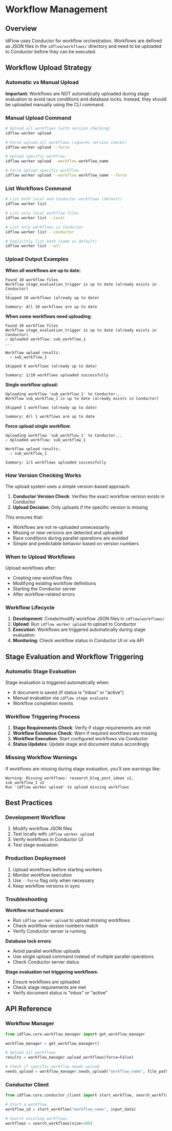 # Workflow Management

## Overview

IdFlow uses Conductor for workflow orchestration. Workflows are defined as JSON files in the `idflow/workflows/` directory and need to be uploaded to Conductor before they can be executed.

## Workflow Upload Strategy

### Automatic vs Manual Upload

**Important**: Workflows are NOT automatically uploaded during stage evaluation to avoid race conditions and database locks. Instead, they should be uploaded manually using the CLI command.

### Manual Upload Command

```bash
# Upload all workflows (with version checking)
idflow worker upload

# Force upload all workflows (ignores version checks)
idflow worker upload --force

# Upload specific workflow
idflow worker upload --workflow workflow_name

# Force upload specific workflow
idflow worker upload --workflow workflow_name --force
```

### List Workflows Command

```bash
# List both local and Conductor workflows (default)
idflow worker list

# List only local workflow files
idflow worker list --local

# List only workflows in Conductor
idflow worker list --conductor

# Explicitly list both (same as default)
idflow worker list --all
```

### Upload Output Examples

**When all workflows are up to date:**
```
Found 10 workflow files
Workflow stage_evaluation_trigger is up to date (already exists in Conductor)
...
Skipped 10 workflows (already up to date)

Summary: All 10 workflows are up to date
```

**When some workflows need uploading:**
```
Found 10 workflow files
Workflow stage_evaluation_trigger is up to date (already exists in Conductor)
✓ Uploaded workflow: sub_workflow_1
...

Workflow upload results:
  ✓ sub_workflow_1

Skipped 9 workflows (already up to date)

Summary: 1/10 workflows uploaded successfully
```

**Single workflow upload:**
```
Uploading workflow 'sub_workflow_1' to Conductor...
Workflow sub_workflow_1 is up to date (already exists in Conductor)

Skipped 1 workflows (already up to date)

Summary: All 1 workflows are up to date
```

**Force upload single workflow:**
```
Uploading workflow 'sub_workflow_1' to Conductor...
✓ Uploaded workflow: sub_workflow_1

Workflow upload results:
  ✓ sub_workflow_1

Summary: 1/1 workflows uploaded successfully
```

### How Version Checking Works

The upload system uses a simple version-based approach:

1. **Conductor Version Check**: Verifies the exact workflow version exists in Conductor
2. **Upload Decision**: Only uploads if the specific version is missing

This ensures that:
- Workflows are not re-uploaded unnecessarily
- Missing or new versions are detected and uploaded
- Race conditions during parallel operations are avoided
- Simple and predictable behavior based on version numbers

### When to Upload Workflows

Upload workflows after:
- Creating new workflow files
- Modifying existing workflow definitions
- Starting the Conductor server
- After workflow-related errors

### Workflow Lifecycle

1. **Development**: Create/modify workflow JSON files in `idflow/workflows/`
2. **Upload**: Run `idflow worker upload` to upload to Conductor
3. **Execution**: Workflows are triggered automatically during stage evaluation
4. **Monitoring**: Check workflow status in Conductor UI or via API

## Stage Evaluation and Workflow Triggering

### Automatic Stage Evaluation

Stage evaluation is triggered automatically when:
- A document is saved (if status is "inbox" or "active")
- Manual evaluation via `idflow stage evaluate`
- Workflow completion events

### Workflow Triggering Process

1. **Stage Requirements Check**: Verify if stage requirements are met
2. **Workflow Existence Check**: Warn if required workflows are missing
3. **Workflow Execution**: Start configured workflows via Conductor
4. **Status Updates**: Update stage and document status accordingly

### Missing Workflow Warnings

If workflows are missing during stage evaluation, you'll see warnings like:
```
Warning: Missing workflows: research_blog_post_ideas v2, sub_workflow_1 v2
Run 'idflow worker upload' to upload missing workflows
```

## Best Practices

### Development Workflow

1. Modify workflow JSON files
2. Test locally with `idflow worker upload`
3. Verify workflows in Conductor UI
4. Test stage evaluation

### Production Deployment

1. Upload workflows before starting workers
2. Monitor workflow execution
3. Use `--force` flag only when necessary
4. Keep workflow versions in sync

### Troubleshooting

**Workflow not found errors**:
- Run `idflow worker upload` to upload missing workflows
- Check workflow version numbers match
- Verify Conductor server is running

**Database lock errors**:
- Avoid parallel workflow uploads
- Use single upload command instead of multiple parallel operations
- Check Conductor server status

**Stage evaluation not triggering workflows**:
- Ensure workflows are uploaded
- Check stage requirements are met
- Verify document status is "inbox" or "active"

## API Reference

### Workflow Manager

```python
from idflow.core.workflow_manager import get_workflow_manager

workflow_manager = get_workflow_manager()

# Upload all workflows
results = workflow_manager.upload_workflows(force=False)

# Check if specific workflow needs upload
needs_upload = workflow_manager.needs_upload("workflow_name", file_path)
```

### Conductor Client

```python
from idflow.core.conductor_client import start_workflow, search_workflows

# Start a workflow
workflow_id = start_workflow("workflow_name", input_data)

# Search existing workflows
workflows = search_workflows(size=100)
```
